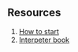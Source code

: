 

## Resources
1. [How to start](http://www.jonathanturner.org/2016/10/programming-language-and-compilers-reading-list.html)
2. [Interpeter book](https://github.com/mrnugget)
